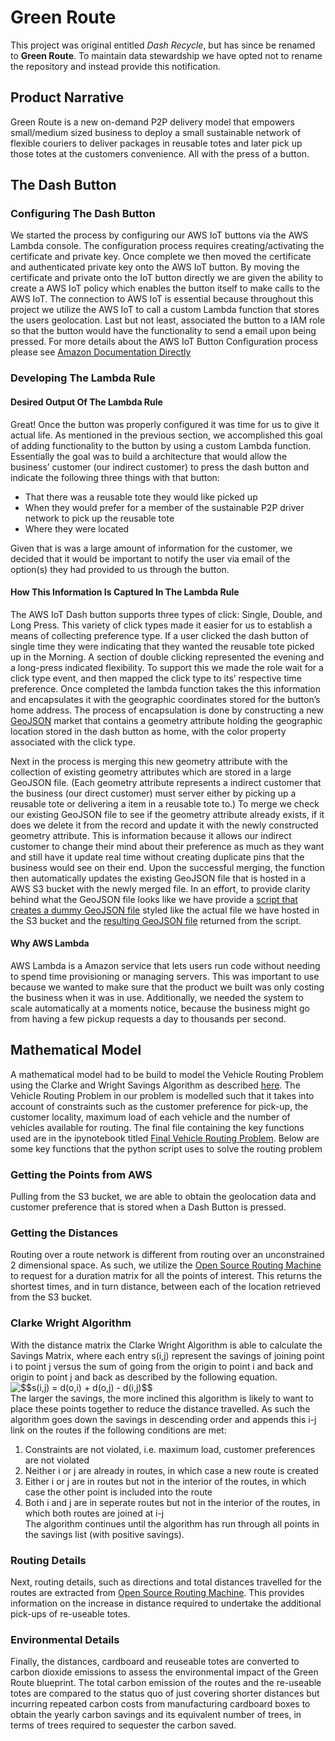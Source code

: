 # Green Route

This project was original entitled *Dash Recycle*, but has since be renamed to **Green Route**. To maintain data stewardship we have opted not to rename the repository and instead provide this notification.

## Product Narrative

Green Route is a new on-demand P2P delivery model that empowers small/medium sized business to deploy a small sustainable network of flexible couriers to deliver packages in reusable totes and later pick up those totes at the customers convenience. All with the press of a button.

## The Dash Button

### Configuring The Dash Button

We started the process by configuring our AWS IoT buttons via the AWS Lambda console. The configuration process requires creating/activating the certificate and private key. Once complete we then moved the certificate and authenticated private key onto the AWS IoT button. By moving the certificate and private onto the IoT button directly we are given the ability to create a AWS IoT policy which enables the button itself to make calls to the AWS IoT. The connection to AWS IoT is essential because throughout this project we utilize the AWS IoT to call a custom Lambda function that stores the users geolocation. Last but not least, associated the button to a IAM role so that the button would have the functionality to send a email upon being pressed. For more details about the AWS IoT Button Configuration process please see [Amazon Documentation Directly](https://docs.aws.amazon.com/iot/latest/developerguide/iot-button-quickstart.html)

### Developing The Lambda Rule

#### Desired Output Of The Lambda Rule
Great! Once the button was properly configured it was time for us to give it actual life. As mentioned in the previous section, we accomplished this goal of adding functionality to the button by using a custom Lambda function. Essentially the goal was to build a architecture that would allow the business’ customer (our indirect customer) to press the dash button and indicate the following three things with that button:
* That there was a reusable tote they would like picked up
* When they would prefer for a member of the sustainable P2P driver network to pick up the reusable tote
* Where they were located

Given that is was a large amount of information for the customer, we decided that it would be important to notify the user via email of the option(s) they had provided to us through the button.

#### How This Information Is Captured In The Lambda Rule
The AWS IoT Dash button supports three types of click: Single, Double, and Long Press. This variety of click types made it easier for us to establish a means of collecting preference type. If a user clicked the dash button of single time they were indicating that they wanted the reusable tote picked up in the Morning. A section of double clicking represented the evening and a long-press indicated flexibility. To support this we made the role wait for a click type event, and then mapped the click type to its’ respective time preference. Once completed the lambda function takes the this information and encapsulates it with the geographic coordinates stored for the button’s home address. The process of encapsulation is done by constructing a new [GeoJSON](https://en.wikipedia.org/wiki/GeoJSON) market that contains a geometry attribute holding the geographic location stored in the dash button as home, with the color property associated with the click type.

Next in the process is merging this new geometry attribute with the collection of existing geometry attributes which are stored in a large GeoJSON file. (Each geometry attribute represents a indirect customer that the business (our direct customer) must server either by picking up a reusable tote or delivering a item in a reusable tote to.) To merge we check our existing GeoJSON file to see if the geometry attribute already exists, if it does we delete it from the record and update it with the newly constructed geometry attribute. This is information because it allows our indirect customer to change their mind about their preference as much as they want and still have it update real time without creating duplicate pins that the business would see on their end. Upon the successful merging, the function then automatically updates the existing GeoJSON file that is hosted in a AWS S3 bucket with the newly merged file. In an effort, to provide clarity behind what the GeoJSON file looks like we have provide a [script that creates a dummy GeoJSON file](https://github.com/CMine/Dash_Recycle/blob/master/GeoJson/generateGeoJSON.py) styled like the actual file we have hosted in the S3 bucket and the [resulting GeoJSON file](https://github.com/CMine/Dash_Recycle/blob/master/GeoJson/pickups.geojson) returned from the script.  


#### Why AWS Lambda 
AWS Lambda is a Amazon service that lets users run code without needing to spend time provisioning or managing servers. This was important to use because we wanted to make sure that the product we built was only costing the business when it was in use. Additionally, we needed the system to scale automatically at a moments notice, because the business might go from having a few pickup requests a day to thousands per second. 

## Mathematical Model
A mathematical model had to be build to model the Vehicle Routing Problem using the Clarke and Wright Savings Algorithm as described [here](http://web.mit.edu/urban_or_book/www/book/chapter6/6.4.12.html). The Vehicle Routing Problem in our problem is modelled such that it takes into account of constraints such as the customer preference for pick-up, the customer locality, maximum load of each vehicle and the number  of vehicles available for routing. The final file containing the key functions used are in the ipynotebook titled [Final Vehicle Routing Problem](https://github.com/CMine/Dash_Recycle/blob/master/Math_Model/Final_Vehicle%20Routing%20Problem.ipynb). Below are some key functions that the python script uses to solve the routing problem

### Getting the Points from AWS
Pulling from the S3 bucket, we are able to obtain the geolocation data and customer preference that is stored when a Dash Button is pressed.

### Getting the Distances
Routing over a route network is different from routing over an unconstrained 2 dimensional space. As such, we utilize the [Open Source Routing Machine](http://router.project-osrm.org) to request for a duration matrix for all the points of interest. This returns the shortest times, and in turn distance, between each of the location retrieved from the S3 bucket.

### Clarke Wright Algorithm
With the distance matrix the Clarke Wright Algorithm is able to calculate the Savings Matrix, where each entry s(i,j) represent the savings of joining point i to point j versus the sum of going from the origin to point i and back and origin to point j and back as described by the following equation.  
<img src="https://latex.codecogs.com/gif.latex?$$s(i,j)&space;=&space;d(o,i)&space;&plus;&space;d(o,j)&space;-&space;d(i,j)$$" title="$$s(i,j) = d(o,i) + d(o,j) - d(i,j)$$" />  
The larger the savings, the more inclined this algorithm is likely to want to place these points together to reduce the distance travelled. As such the algorithm goes down the savings in descending order and appends this i-j link on the routes if the following conditions are met:  
1. Constraints are not violated, i.e. maximum load, customer preferences are not violated  
2. Neither i or j are already in routes, in which case a new route is created  
3. Either i or j are in routes but not in the interior of the routes, in which case the other point is included into the route  
4. Both i and j are in seperate routes but not in the interior of the routes, in which both routes are joined at i-j  
The algorithm continues until the algorithm has run through all points in the savings list (with positive savings).

### Routing Details
Next, routing details, such as directions and total distances travelled for the routes are extracted from [Open Source Routing Machine](http://router.project-osrm.org). This provides information on the increase in distance required to undertake the additional pick-ups of re-useable totes.

### Environmental Details
Finally, the distances, cardboard and reuseable totes are converted to carbon dioxide emissions to assess the environmental impact of the Green Route blueprint. The total carbon emission of the routes and the re-useable totes are compared to the status quo of just covering shorter distances but incurring repeated carbon costs from manufacturing cardboard boxes to obtain the yearly carbon savings and its equivalent number of trees, in terms of trees required to sequester the carbon saved. 
